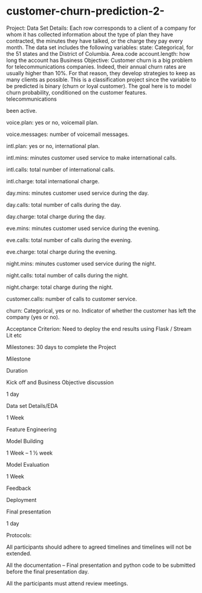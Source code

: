 # customer-churn-prediction-2-

 Project:
Data Set Details: Each row corresponds to a client of a company for whom it has collected information about the type of plan they have contracted, the minutes they have talked, or the charge they pay every month.
The data set includes the following variables:
state: Categorical, for the 51 states and the District of Columbia.
Area.code
account.length: how long the account has Business Objective: Customer churn is a big problem for telecommunications companies. Indeed, their annual churn rates are usually higher than 10%. For that reason, they develop strategies to keep as many clients as possible. This is a classification project since the variable to be predicted is binary (churn or loyal customer). The goal here is to model churn probability, conditioned on the customer features. telecommunications 


been active.

voice.plan: yes or no, voicemail plan.

voice.messages: number of voicemail messages.

intl.plan: yes or no, international plan.

intl.mins: minutes customer used service to make international calls.

intl.calls: total number of international calls.

intl.charge: total international charge.

day.mins: minutes customer used service during the day.

day.calls: total number of calls during the day.

day.charge: total charge during the day.

eve.mins: minutes customer used service during the evening.

eve.calls: total number of calls during the evening.

eve.charge: total charge during the evening.

night.mins: minutes customer used service during the night.

night.calls: total number of calls during the night.

night.charge: total charge during the night.

customer.calls: number of calls to customer service.

churn: Categorical, yes or no. Indicator of whether the customer has left the company (yes or no).

Acceptance Criterion: Need to deploy the end results using Flask / Stream Lit etc

Milestones: 30 days to complete the Project

Milestone

Duration 

Kick off and Business Objective discussion

1 day

Data set Details/EDA

1 Week 

Feature Engineering

Model Building

1 Week – 1 ½ week

Model Evaluation


1 Week

Feedback

Deployment

Final presentation

1 day

Protocols:

All participants should adhere to agreed timelines and timelines will not be extended.

All the documentation – Final presentation and python code to be submitted before the final presentation day.

All the participants must attend review meetings.

